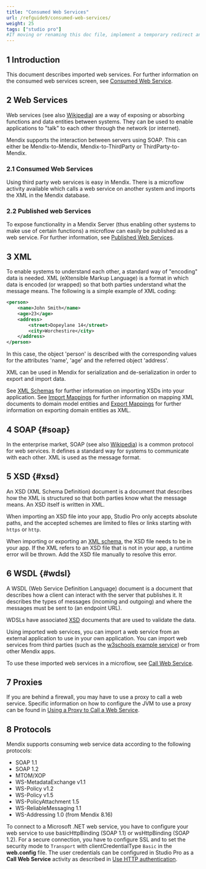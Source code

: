 ```yaml
---
title: "Consumed Web Services"
url: /refguide9/consumed-web-services/
weight: 25
tags: ["studio pro"]
#If moving or renaming this doc file, implement a temporary redirect and let the respective team know they should update the URL in the product. See Mapping to Products for more details.
---
```


## 1 Introduction

This document describes imported web services. For further information on the consumed web services screen, see [Consumed Web Service](/refguide9/consumed-web-service/).

## 2 Web Services

Web services (see also [Wikipedia](http://en.wikipedia.org/wiki/Web_service)) are a way of exposing or absorbing functions and data entities between systems. They can be used to enable applications to "talk" to each other through the network (or internet).

Mendix supports the interaction between servers using SOAP. This can either be Mendix-to-Mendix, Mendix-to-ThirdParty or ThirdParty-to-Mendix.

### 2.1 Consumed Web Services

Using third party web services is easy in Mendix. There is a microflow activity available which calls a web service on another system and imports the XML in the Mendix database.

### 2.2 Published web Services

To expose functionality in a Mendix Server (thus enabling other systems to make use of certain functions) a microflow can easily be published as a web service. For further information, see [Published Web Services](/refguide9/published-web-services/).

## 3 XML

To enable systems to understand each other, a standard way of "encoding" data is needed. XML (eXtensible Markup Language) is a format in which data is encoded (or wrapped) so that both parties understand what the message means. The following is a simple example of XML coding:

```xml
<person>
	<name>John Smith</name>
	<age>23</age>
	<address>
		<street>Dopeylane 14</street>
		<city>Worchestire</city>
	</address>
</person>
```

In this case, the object 'person' is described with the corresponding values for the attributes 'name', 'age' and the referred object 'address'.

XML can be used in Mendix for serialization and de-serialization in order to export and import data.

See [XML Schemas](/refguide9/xml-schemas/) for further information on importing XSDs into your application.
See  [Import Mappings](/refguide9/import-mappings/) for further information on mapping XML documents to domain model entities and [Export Mappings](/refguide9/export-mappings/) for further information on exporting domain entities as XML.

## 4 SOAP {#soap}

In the enterprise market, SOAP (see also [Wikipedia](http://en.wikipedia.org/wiki/SOAP_(protocol))) is a common protocol for web services. It defines a standard way for systems to communicate with each other. XML is used as the message format.

## 5 XSD {#xsd}

An XSD (XML Schema Definition) document is a document that describes how the XML is structured so that both parties know what the message means. An XSD itself is written in XML.

When importing an XSD file into your app, Studio Pro only accepts absolute paths, and the accepted schemes are limited to files or links starting with `https` or `http`.

When importing or exporting an [XML schema](/refguide9/xml-schema-support/), the XSD file needs to be in your app. If the XML refers to an XSD file that is not in your app, a runtime error will be thrown. Add the XSD file manually to resolve this error.

## 6 WSDL {#wdsl}

A WSDL (Web Service Definition Language) document is a document that describes how a client can interact with the server that publishes it. It describes the types of messages (incoming and outgoing) and where the messages must be sent to (an endpoint URL).

WDSLs have associated [XSD](#xsd) documents that are used to validate the data.

Using imported web services, you can import a web service from an external application to use in your own application. You can import web services from third parties (such as the
[w3schools example service](http://www.w3schools.com/xml/tempconvert.asmx?WSDL)) or from other Mendix apps.

To use these imported web services in a microflow, see [Call Web Service](/refguide9/call-web-service-action/).

## 7 Proxies

If you are behind a firewall, you may have to use a proxy to call a web service. Specific information on how to configure the JVM to use a proxy can be found in [Using a Proxy to Call a Web Service](/refguide9/using-a-proxy-to-call-a-webservice/).

## 8 Protocols

Mendix supports consuming web service data according to the following protocols:

* SOAP 1.1
* SOAP 1.2
* MTOM/XOP
* WS-MetadataExchange v1.1
* WS-Policy v1.2
* WS-Policy v1.5
* WS-PolicyAttachment 1.5
* WS-ReliableMessaging 1.1
* WS-Addressing 1.0 (from Mendix 8.16)

To connect to a Microsoft .NET web service, you have to configure your web service to use basicHttpBinding (SOAP 1.1) or wsHttpBinding (SOAP 1.2). For a secure connection, you have to configure SSL and to set the security mode to `Transport` with clientCredentialType `Basic` in the **web.config** file. The user credentials can be configured in Studio Pro as a **Call Web Service** activity as described in [Use HTTP authentication](/refguide9/call-web-service-action/#http-headers).
